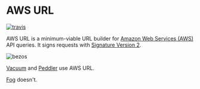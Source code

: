 # AWS URL

[![travis][status]][travis]

AWS URL is a minimum-viable URL builder for [Amazon Web Services (AWS)][aws] API queries. It signs requests with [Signature Version 2][sign].

![bezos][bezos]

[Vacuum][vacuum] and [Peddler][peddler] use AWS URL.

[Fog][fog] doesn't.

[status]:  https://secure.travis-ci.org/hakanensari/aws-url.png
[travis]:  http://travis-ci.org/hakanensari/aws-url
[aws]:     http://aws.amazon.com/
[sign]:    http://docs.amazonwebservices.com/general/latest/gr/signature-version-2.html
[vacuum]:  https://github.com/hakanensari/vacuum
[peddler]: https://github.com/hakanensari/peddler
[fog]:     https://github.com/fog/fog
[bezos]:   http://www.wired.com/images/article/magazine/1605/mf_amazon_f.jpg
